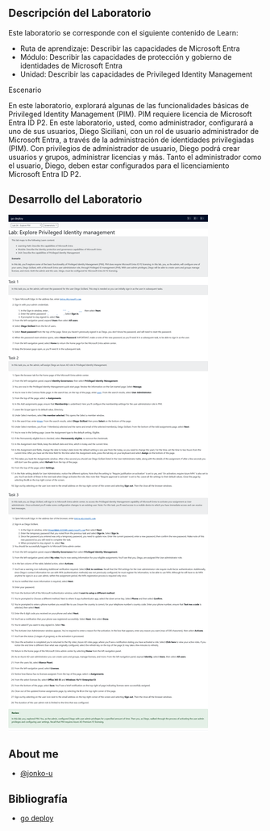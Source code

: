 
## Descripción del Laboratorio
Este laboratorio se corresponde con el siguiente contenido de Learn:

- Ruta de aprendizaje: Describir las capacidades de Microsoft Entra
- Módulo: Describir las capacidades de protección y gobierno de identidades de Microsoft Entra
- Unidad: Describir las capacidades de Privileged Identity Management

Escenario

En este laboratorio, explorará algunas de las funcionalidades básicas de Privileged Identity Management (PIM). PIM requiere licencia de Microsoft Entra ID P2. En este laboratorio, usted, como administrador, configurará a uno de sus usuarios, Diego Siciliani, con un rol de usuario administrador de Microsoft Entra, a través de la administración de identidades privilegiadas (PIM). Con privilegios de administrador de usuario, Diego podrá crear usuarios y grupos, administrar licencias y más. Tanto el administrador como el usuario, Diego, deben estar configurados para el licenciamiento Microsoft Entra ID P2.

## Desarrollo del Laboratorio
![Logo](/SC-900-Microsoft%20Security,%20Compliance,%20and%20Identity%20Fundamentals/Lab%2004%20-%20Explore%20Privileged%20Identity%20management/screenshots/Lab04.png)


## About me
- [@jonko-u](https://github.com/jonko-u)

## Bibliografía

- [go deploy](https://lms.godeploy.it/)
